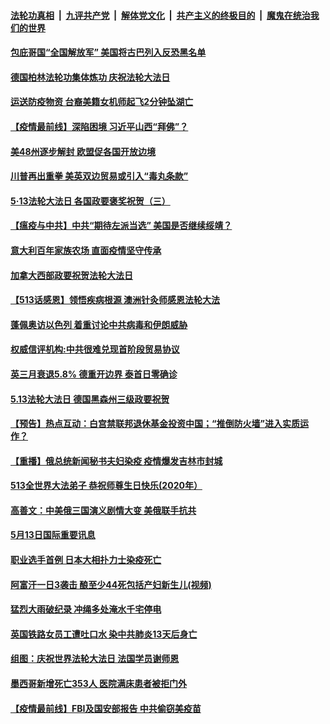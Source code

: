 ####  [法轮功真相](../../../../basic/blob/master/README.md?t=05141401) &nbsp;|&nbsp; [九评共产党](../../../../9ping.md/blob/master/README.md?t=05141401) &nbsp;|&nbsp; [解体党文化](../../../../jtdwh.md/blob/master/README.md?t=05141401)  &nbsp;|&nbsp; [共产主义的终极目的](../../../../gczydzjmd.md/blob/master/README.md?t=05141401) &nbsp;|&nbsp; [魔鬼在统治我们的世界](../../../../mgztzwmdsj.md/blob/master/README.md?t=05141401) 

#### [包庇哥国“全国解放军” 美国将古巴列入反恐黑名单](../pages/prog202/a102846578.md?t=05141401) 

#### [德国柏林法轮功集体炼功 庆祝法轮大法日](../pages/prog202/a102846514.md?t=05141401) 

#### [运送防疫物资 台裔美籍女机师起飞2分钟坠湖亡](../pages/prog202/a102846506.md?t=05141401) 

#### [【疫情最前线】深陷困境 习近平山西“拜佛”？](../pages/prog202/a102846417.md?t=05141401) 

#### [美48州逐步解封 欧盟促各国开放边境](../pages/prog202/a102846289.md?t=05141401) 


#### [川普再出重拳 美英双边贸易或引入“毒丸条款”](../pages/prog202/a102846254.md?t=05141401) 

#### [5·13法轮大法日 各国政要褒奖祝贺（三）](../pages/prog202/a102846092.md?t=05141401) 

#### [【瘟疫与中共】中共“期待左派当选” 美国是否继续绥靖？](../pages/prog202/a102845991.md?t=05141401) 

#### [意大利百年家族农场 直面疫情坚守传承](../pages/prog202/a102846291.md?t=05141401) 

#### [加拿大西部政要祝贺法轮大法日](../pages/prog202/a102846293.md?t=05141401) 

#### [【513话感恩】领悟疾病根源 澳洲针灸师感恩法轮大法](../pages/prog202/a102846273.md?t=05141401) 

#### [蓬佩奥访以色列 着重讨论中共病毒和伊朗威胁](../pages/prog202/a102846207.md?t=05141401) 

#### [权威信评机构:中共很难兑现首阶段贸易协议](../pages/prog202/a102846176.md?t=05141401) 


#### [英三月衰退5.8% 德重开边界 泰首日零确诊](../pages/prog202/a102846071.md?t=05141401) 

#### [5.13法轮大法日 德国黑森州三级政要祝贺](../pages/prog202/a102845989.md?t=05141401) 

#### [【预告】热点互动：白宫禁联邦退休基金投资中国；“推倒防火墙”进入实质运作？](../pages/prog202/a102845983.md?t=05141401) 

#### [【重播】俄总统新闻秘书夫妇染疫 疫情爆发吉林市封城](../pages/prog202/a102845954.md?t=05141401) 


#### [513全世界大法弟子 恭祝师尊生日快乐(2020年）](../pages/prog202/a102845312.md?t=05141401) 

#### [高善文：中美俄三国演义剧情大变 美俄联手抗共](../pages/prog202/a102845788.md?t=05141401) 

#### [5月13日国际重要讯息](../pages/prog202/a102845729.md?t=05141401) 

#### [职业选手首例 日本大相扑力士染疫死亡](../pages/prog202/a102845691.md?t=05141401) 

#### [阿富汗一日3袭击 酿至少44死包括产妇新生儿(视频)](../pages/prog202/a102845643.md?t=05141401) 

#### [猛烈大雨破纪录 冲绳多处淹水千宅停电](../pages/prog202/a102845611.md?t=05141401) 

#### [英国铁路女员工遭吐口水 染中共肺炎13天后身亡](../pages/prog202/a102845529.md?t=05141401) 

#### [组图：庆祝世界法轮大法日 法国学员谢师恩](../pages/prog202/a102845456.md?t=05141401) 

#### [墨西哥新增死亡353人 医院满床患者被拒门外](../pages/prog202/a102845474.md?t=05141401) 

#### [【疫情最前线】FBI及国安部报告 中共偷窃美疫苗](../pages/prog202/a102845442.md?t=05141401) 


